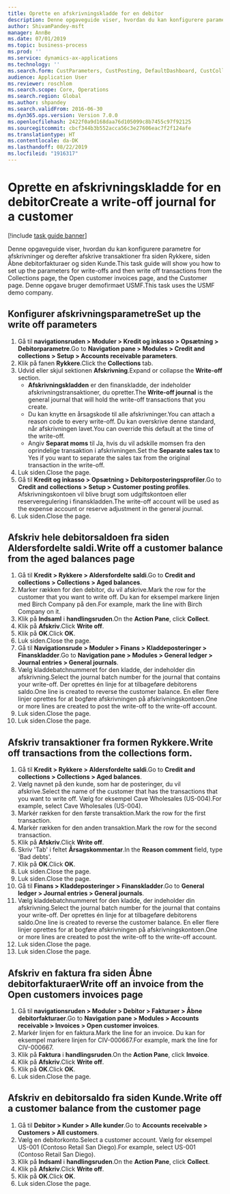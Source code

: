 ```yaml
---
title: Oprette en afskrivningskladde for en debitor
description: Denne opgaveguide viser, hvordan du kan konfigurere parametre for afskrivninger og derefter afskrive transaktioner fra siden Rykkere, siden Åbne debitorfakturaer og siden Kunde.
author: ShivamPandey-msft
manager: AnnBe
ms.date: 07/01/2019
ms.topic: business-process
ms.prod: ''
ms.service: dynamics-ax-applications
ms.technology: ''
ms.search.form: CustParameters, CustPosting, DefaultDashboard, CustCollectionsPoolsListPage, CustWriteOff, LedgerJournalTable, LedgerJournalTransDaily, CustCollections, CustOpenInvoicesListPage, CustTable
audience: Application User
ms.reviewer: roschlom
ms.search.scope: Core, Operations
ms.search.region: Global
ms.author: shpandey
ms.search.validFrom: 2016-06-30
ms.dyn365.ops.version: Version 7.0.0
ms.openlocfilehash: 2422f0a9d168daa76d105099c8b7455c97f92125
ms.sourcegitcommit: cbcf344b3b552acca56c3e27606eac7f2f124afe
ms.translationtype: HT
ms.contentlocale: da-DK
ms.lasthandoff: 08/22/2019
ms.locfileid: "1916317"
---
```

# <a name="create-a-write-off-journal-for-a-customer"></a><span data-ttu-id="99c33-103">Oprette en afskrivningskladde for en debitor</span><span class="sxs-lookup"><span data-stu-id="99c33-103">Create a write-off journal for a customer</span></span>

[!include [task guide banner](../../includes/task-guide-banner.md)]

<span data-ttu-id="99c33-104">Denne opgaveguide viser, hvordan du kan konfigurere parametre for afskrivninger og derefter afskrive transaktioner fra siden Rykkere, siden Åbne debitorfakturaer og siden Kunde.</span><span class="sxs-lookup"><span data-stu-id="99c33-104">This task guide will show you how to set up the parameters for write-offs and then write off transactions from the Collections page, the Open customer invoices page, and the Customer page.</span></span> <span data-ttu-id="99c33-105">Denne opgave bruger demofirmaet USMF.</span><span class="sxs-lookup"><span data-stu-id="99c33-105">This task uses the USMF demo company.</span></span>


## <a name="set-up-the-write-off-parameters"></a><span data-ttu-id="99c33-106">Konfigurer afskrivningsparametre</span><span class="sxs-lookup"><span data-stu-id="99c33-106">Set up the write off parameters</span></span>
1. <span data-ttu-id="99c33-107">Gå til **navigationsruden > Moduler > Kredit og inkasso > Opsætning > Debitorparametre**.</span><span class="sxs-lookup"><span data-stu-id="99c33-107">Go to **Navigation pane > Modules > Credit and collections > Setup > Accounts receivable parameters**.</span></span>
2. <span data-ttu-id="99c33-108">Klik på fanen **Rykkere**.</span><span class="sxs-lookup"><span data-stu-id="99c33-108">Click the **Collections** tab.</span></span>
3. <span data-ttu-id="99c33-109">Udvid eller skjul sektionen **Afskrivning**.</span><span class="sxs-lookup"><span data-stu-id="99c33-109">Expand or collapse the **Write-off** section.</span></span>
    - <span data-ttu-id="99c33-110">**Afskrivningskladden** er den finanskladde, der indeholder afskrivningstransaktioner, du opretter.</span><span class="sxs-lookup"><span data-stu-id="99c33-110">The **Write-off journal** is the general journal that will hold the write-off transactions that you create.</span></span>  
    - <span data-ttu-id="99c33-111">Du kan knytte en årsagskode til alle afskrivninger.</span><span class="sxs-lookup"><span data-stu-id="99c33-111">You can attach a reason code to every write-off.</span></span> <span data-ttu-id="99c33-112">Du kan overskrive denne standard, når afskrivningen lavet.</span><span class="sxs-lookup"><span data-stu-id="99c33-112">You can override this default at the time of the write-off.</span></span>  
    - <span data-ttu-id="99c33-113">Angiv **Separat moms** til Ja, hvis du vil adskille momsen fra den oprindelige transaktion i afskrivningen.</span><span class="sxs-lookup"><span data-stu-id="99c33-113">Set the **Separate sales tax** to Yes if you want to separate the sales tax from the original transaction in the write-off.</span></span>  
4. <span data-ttu-id="99c33-114">Luk siden.</span><span class="sxs-lookup"><span data-stu-id="99c33-114">Close the page.</span></span>
5. <span data-ttu-id="99c33-115">Gå til **Kredit og inkasso > Opsætning > Debitorposteringsprofiler**.</span><span class="sxs-lookup"><span data-stu-id="99c33-115">Go to **Credit and collections > Setup > Customer posting profiles**.</span></span> <span data-ttu-id="99c33-116">Afskrivningskontoen vil blive brugt som udgiftskontoen eller reserveregulering i finanskladden.</span><span class="sxs-lookup"><span data-stu-id="99c33-116">The write-off account will be used as the expense account or reserve adjustment in the general journal.</span></span>
6. <span data-ttu-id="99c33-117">Luk siden.</span><span class="sxs-lookup"><span data-stu-id="99c33-117">Close the page.</span></span>

## <a name="write-off-a-customer-balance-from-the-aged-balances-page"></a><span data-ttu-id="99c33-118">Afskriv hele debitorsaldoen fra siden Aldersfordelte saldi.</span><span class="sxs-lookup"><span data-stu-id="99c33-118">Write off a customer balance from the aged balances page</span></span>
1. <span data-ttu-id="99c33-119">Gå til **Kredit > Rykkere > Aldersfordelte saldi**.</span><span class="sxs-lookup"><span data-stu-id="99c33-119">Go to **Credit and collections > Collections > Aged balances**.</span></span>
2. <span data-ttu-id="99c33-120">Marker rækken for den debitor, du vil afskrive.</span><span class="sxs-lookup"><span data-stu-id="99c33-120">Mark the row for the customer that you want to write off.</span></span> <span data-ttu-id="99c33-121">Du kan for eksempel markere linjen med Birch Company på den.</span><span class="sxs-lookup"><span data-stu-id="99c33-121">For example, mark the line with Birch Company on it.</span></span>
3. <span data-ttu-id="99c33-122">Klik på **Indsaml** i **handlingsruden**.</span><span class="sxs-lookup"><span data-stu-id="99c33-122">On the **Action Pane**, click **Collect**.</span></span>
4. <span data-ttu-id="99c33-123">Klik på **Afskriv**.</span><span class="sxs-lookup"><span data-stu-id="99c33-123">Click **Write off**.</span></span>
5. <span data-ttu-id="99c33-124">Klik på **OK**.</span><span class="sxs-lookup"><span data-stu-id="99c33-124">Click **OK**.</span></span>
6. <span data-ttu-id="99c33-125">Luk siden.</span><span class="sxs-lookup"><span data-stu-id="99c33-125">Close the page.</span></span>
7. <span data-ttu-id="99c33-126">Gå til **Navigationsrude > Moduler > Finans > Kladdeposteringer > Finanskladder**.</span><span class="sxs-lookup"><span data-stu-id="99c33-126">Go to **Navigation pane > Modules > General ledger > Journal entries > General journals**.</span></span>
8. <span data-ttu-id="99c33-127">Vælg kladdebatchnummeret for den kladde, der indeholder din afskrivning.</span><span class="sxs-lookup"><span data-stu-id="99c33-127">Select the journal batch number for the journal that contains your write-off.</span></span> <span data-ttu-id="99c33-128">Der oprettes én linje for at tilbageføre debitorens saldo.</span><span class="sxs-lookup"><span data-stu-id="99c33-128">One line is created to reverse the customer balance.</span></span> <span data-ttu-id="99c33-129">En eller flere linjer oprettes for at bogføre afskrivningen på afskrivningskontoen.</span><span class="sxs-lookup"><span data-stu-id="99c33-129">One or more lines are created to post the write-off to the write-off account.</span></span>  
9. <span data-ttu-id="99c33-130">Luk siden.</span><span class="sxs-lookup"><span data-stu-id="99c33-130">Close the page.</span></span>
10. <span data-ttu-id="99c33-131">Luk siden.</span><span class="sxs-lookup"><span data-stu-id="99c33-131">Close the page.</span></span>

## <a name="write-off-transactions-from-the-collections-form"></a><span data-ttu-id="99c33-132">Afskriv transaktioner fra formen Rykkere.</span><span class="sxs-lookup"><span data-stu-id="99c33-132">Write off transactions from the collections form.</span></span>
1. <span data-ttu-id="99c33-133">Gå til **Kredit > Rykkere > Aldersfordelte saldi**.</span><span class="sxs-lookup"><span data-stu-id="99c33-133">Go to **Credit and collections > Collections > Aged balances**.</span></span>
2. <span data-ttu-id="99c33-134">Vælg navnet på den kunde, som har de posteringer, du vil afskrive.</span><span class="sxs-lookup"><span data-stu-id="99c33-134">Select the name of the customer that has the transactions that you want to write off.</span></span> <span data-ttu-id="99c33-135">Vælg for eksempel Cave Wholesales (US-004).</span><span class="sxs-lookup"><span data-stu-id="99c33-135">For example, select Cave Wholesales (US-004).</span></span>
3. <span data-ttu-id="99c33-136">Markér rækken for den første transaktion.</span><span class="sxs-lookup"><span data-stu-id="99c33-136">Mark the row for the first transaction.</span></span>
4. <span data-ttu-id="99c33-137">Markér rækken for den anden transaktion.</span><span class="sxs-lookup"><span data-stu-id="99c33-137">Mark the row for the second transaction.</span></span>
5. <span data-ttu-id="99c33-138">Klik på **Afskriv**.</span><span class="sxs-lookup"><span data-stu-id="99c33-138">Click **Write off**.</span></span>
6. <span data-ttu-id="99c33-139">Skriv 'Tab' i feltet **Årsagskommentar**.</span><span class="sxs-lookup"><span data-stu-id="99c33-139">In the **Reason comment** field, type 'Bad debts'.</span></span>
7. <span data-ttu-id="99c33-140">Klik på **OK**.</span><span class="sxs-lookup"><span data-stu-id="99c33-140">Click **OK**.</span></span>
8. <span data-ttu-id="99c33-141">Luk siden.</span><span class="sxs-lookup"><span data-stu-id="99c33-141">Close the page.</span></span>
9. <span data-ttu-id="99c33-142">Luk siden.</span><span class="sxs-lookup"><span data-stu-id="99c33-142">Close the page.</span></span>
10. <span data-ttu-id="99c33-143">Gå til **Finans > Kladdeposteringer > Finanskladder**.</span><span class="sxs-lookup"><span data-stu-id="99c33-143">Go to **General ledger > Journal entries > General journals**.</span></span>
11. <span data-ttu-id="99c33-144">Vælg kladdebatchnummeret for den kladde, der indeholder din afskrivning.</span><span class="sxs-lookup"><span data-stu-id="99c33-144">Select the journal batch number for the journal that contains your write-off.</span></span> <span data-ttu-id="99c33-145">Der oprettes én linje for at tilbageføre debitorens saldo.</span><span class="sxs-lookup"><span data-stu-id="99c33-145">One line is created to reverse the customer balance.</span></span> <span data-ttu-id="99c33-146">En eller flere linjer oprettes for at bogføre afskrivningen på afskrivningskontoen.</span><span class="sxs-lookup"><span data-stu-id="99c33-146">One or more lines are created to post the write-off to the write-off account.</span></span>  
12. <span data-ttu-id="99c33-147">Luk siden.</span><span class="sxs-lookup"><span data-stu-id="99c33-147">Close the page.</span></span>
13. <span data-ttu-id="99c33-148">Luk siden.</span><span class="sxs-lookup"><span data-stu-id="99c33-148">Close the page.</span></span>

## <a name="write-off-an-invoice-from-the-open-customers-invoices-page"></a><span data-ttu-id="99c33-149">Afskriv en faktura fra siden Åbne debitorfakturaer</span><span class="sxs-lookup"><span data-stu-id="99c33-149">Write off an invoice from the Open customers invoices page</span></span>
1. <span data-ttu-id="99c33-150">Gå til **navigationsruden > Moduler > Debitor > Fakturaer > Åbne debitorfakturaer**.</span><span class="sxs-lookup"><span data-stu-id="99c33-150">Go to **Navigation pane > Modules > Accounts receivable > Invoices > Open customer invoices**.</span></span>
2. <span data-ttu-id="99c33-151">Markér linjen for en faktura.</span><span class="sxs-lookup"><span data-stu-id="99c33-151">Mark the line for an invoice.</span></span> <span data-ttu-id="99c33-152">Du kan for eksempel markere linjen for CIV-000667.</span><span class="sxs-lookup"><span data-stu-id="99c33-152">For example, mark the line for CIV-000667.</span></span>
3. <span data-ttu-id="99c33-153">Klik på **Faktura** i **handlingsruden**.</span><span class="sxs-lookup"><span data-stu-id="99c33-153">On the **Action Pane**, click **Invoice**.</span></span>
4. <span data-ttu-id="99c33-154">Klik på **Afskriv**.</span><span class="sxs-lookup"><span data-stu-id="99c33-154">Click **Write off**.</span></span>
5. <span data-ttu-id="99c33-155">Klik på **OK**.</span><span class="sxs-lookup"><span data-stu-id="99c33-155">Click **OK**.</span></span>
6. <span data-ttu-id="99c33-156">Luk siden.</span><span class="sxs-lookup"><span data-stu-id="99c33-156">Close the page.</span></span>

## <a name="write-off-a-customer-balance-from-the-customer-page"></a><span data-ttu-id="99c33-157">Afskriv en debitorsaldo fra siden Kunde.</span><span class="sxs-lookup"><span data-stu-id="99c33-157">Write off a customer balance from the customer page</span></span>
1. <span data-ttu-id="99c33-158">Gå til **Debitor > Kunder > Alle kunder**.</span><span class="sxs-lookup"><span data-stu-id="99c33-158">Go to **Accounts receivable > Customers > All customers**.</span></span>
2. <span data-ttu-id="99c33-159">Vælg en debitorkonto.</span><span class="sxs-lookup"><span data-stu-id="99c33-159">Select a customer account.</span></span> <span data-ttu-id="99c33-160">Vælg for eksempel US-001 (Contoso Retail San Diego).</span><span class="sxs-lookup"><span data-stu-id="99c33-160">For example, select US-001 (Contoso Retail San Diego).</span></span>
3. <span data-ttu-id="99c33-161">Klik på **Indsaml** i **handlingsruden**.</span><span class="sxs-lookup"><span data-stu-id="99c33-161">On the **Action Pane**, click **Collect**.</span></span>
4. <span data-ttu-id="99c33-162">Klik på **Afskriv**.</span><span class="sxs-lookup"><span data-stu-id="99c33-162">Click **Write off**.</span></span>
5. <span data-ttu-id="99c33-163">Klik på **OK**.</span><span class="sxs-lookup"><span data-stu-id="99c33-163">Click **OK**.</span></span>
6. <span data-ttu-id="99c33-164">Luk siden.</span><span class="sxs-lookup"><span data-stu-id="99c33-164">Close the page.</span></span>

